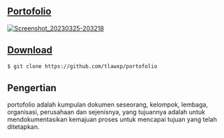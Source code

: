 <p align="center">
  <a href="/github/license/:user/:repo">
</p>

## Portofolio

![Screenshot_20230325-203218](https://user-images.githubusercontent.com/101454769/227720387-43a88dd6-8f5c-4398-be6b-55baa7cc7741.png)

## Download

```bash
$ git clone https://github.com/tlawxp/portofolio
```

## Pengertian

portofolio adalah kumpulan dokumen seseorang, kelompok, lembaga, organisasi, perusahaan dan sejenisnya, yang tujuannya adalah untuk mendokumentasikan kemajuan proses untuk mencapai tujuan yang telah ditetapkan.
